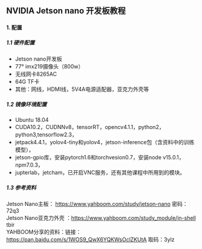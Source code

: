 ## NVIDIA Jetson nano 开发板教程
#### 1. 配置
##### 1.1 硬件配置
+ Jetson nano开发板
+ 77° imx219摄像头（800w）
+ 无线网卡8265AC
+ 64G TF卡
+ 其他：网线，HDMI线，5V4A电源适配器，亚克力外壳等  

##### 1.2 镜像环境配置
+ Ubuntu 18.04
+ CUDA10.2，CUDNNv8，tensorRT，opencv4.1.1，python2，python3,tensorflow2.3，
+ jetpack4.4.1，yolov4-tiny和yolov4，jetson-inference包（含资料中的训练模型），
+ jetson-gpio库，安装pytorch1.6和torchvesion0.7，安装node v15.0.1，npm7.0.3，
+ jupterlab，jetcham，已开启VNC服务，还有其他课程中所用到的模块。  

##### 1.3 参考资料
Jetson Nano主板： https://www.yahboom.com/study/jetson-nano   密码： 72q3  
Jetson Nano亚克力外壳 ：https://www.yahboom.com/study_module/jn-shell   tbir  
YAHBOOM分享的资料：链接：https://pan.baidu.com/s/1WOS9_QwX6YQKWsOclZKUtA  取码：3ylz 
